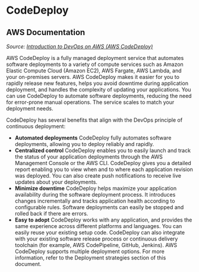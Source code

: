 # CodeDeploy

## AWS Documentation

*Source: [Introduction to DevOps on AWS (AWS CodeDeploy)](https://docs.aws.amazon.com/pdfs/whitepapers/latest/introduction-devops-aws/introduction-devops-aws.pdf#aws-codedeploy)*

AWS CodeDeploy is a fully managed deployment service that automates software deployments to
a variety of compute services such as Amazon Elastic Compute Cloud (Amazon EC2), AWS Fargate,
AWS Lambda, and your on-premises servers. AWS CodeDeploy makes it easier for you to rapidly
release new features, helps you avoid downtime during application deployment, and handles
the complexity of updating your applications. You can use CodeDeploy to automate software
deployments, reducing the need for error-prone manual operations. The service scales to match
your deployment needs.

CodeDeploy has several benefits that align with the DevOps principle of continuous deployment:

- **Automated deployments** CodeDeploy fully automates software deployments, allowing you to
deploy reliably and rapidly.
- **Centralized control** CodeDeploy enables you to easily launch and track the status of your
application deployments through the AWS Management Console or the AWS CLI. CodeDeploy
gives you a detailed report enabling you to view when and to where each application revision
was deployed. You can also create push notifications to receive live updates about your
deployments.
- **Minimize downtime** CodeDeploy helps maximize your application availability during the
software deployment process. It introduces changes incrementally and tracks application health
according to configurable rules. Software deployments can easily be stopped and rolled back if
there are errors.
- **Easy to adopt** CodeDeploy works with any application, and provides the same experience
across different platforms and languages. You can easily reuse your existing setup code.
CodeDeploy can also integrate with your existing software release process or continuous delivery
toolchain (for example, AWS CodePipeline, GitHub, Jenkins).
AWS CodeDeploy supports multiple deployment options. For more information, refer to the
Deployment strategies section of this document.
